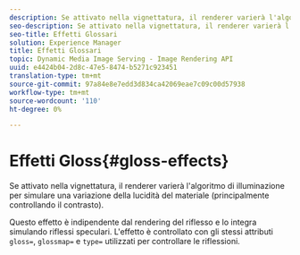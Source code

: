 ```yaml
---
description: Se attivato nella vignettatura, il renderer varierà l'algoritmo di illuminazione per simulare una variazione della lucidità del materiale (principalmente controllando il contrasto).
seo-description: Se attivato nella vignettatura, il renderer varierà l'algoritmo di illuminazione per simulare una variazione della lucidità del materiale (principalmente controllando il contrasto).
seo-title: Effetti Glossari
solution: Experience Manager
title: Effetti Glossari
topic: Dynamic Media Image Serving - Image Rendering API
uuid: e4424b04-2d8c-47e5-8474-b5271c923451
translation-type: tm+mt
source-git-commit: 97a84e8e7edd3d834ca42069eae7c09c00d57938
workflow-type: tm+mt
source-wordcount: '110'
ht-degree: 0%

---
```



# Effetti Gloss{#gloss-effects}

Se attivato nella vignettatura, il renderer varierà l&#39;algoritmo di illuminazione per simulare una variazione della lucidità del materiale (principalmente controllando il contrasto).

Questo effetto è indipendente dal rendering del riflesso e lo integra simulando riflessi speculari. L&#39;effetto è controllato con gli stessi attributi `gloss=`, `glossmap=` e `type=` utilizzati per controllare le riflessioni.
